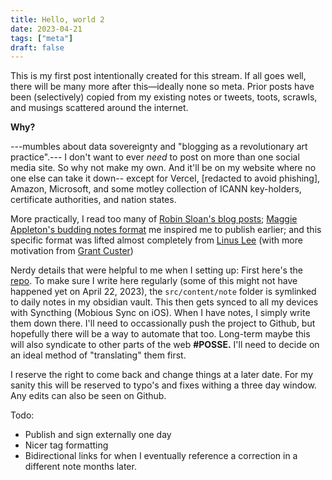 ```yaml
---
title: Hello, world 2
date: 2023-04-21
tags: ["meta"]
draft: false
---
```


This is my first post intentionally created for this stream. If all goes well, there will be many more after this—ideally none so meta. Prior posts have been (selectively) copied from my existing notes or tweets, toots, scrawls, and musings scattered around the internet.

**Why?**

---mumbles about data sovereignty and "blogging as a revolutionary art practice".---
I don't want to ever *need* to post on more than one social media site. So why not make my own. And it'll be on my website where no one else can take it down-- except for Vercel, [redacted to avoid phishing], Amazon, Microsoft, and some motley collection of ICANN key-holders, certificate authorities, and nation states.

More practically, I read too many of [Robin Sloan's blog posts](https://www.robinsloan.com/lab/new-avenues/); [Maggie Appleton's budding notes format](https://maggieappleton.com/garden) me inspired me to publish earlier; and this specific format was lifted almost completely from [Linus Lee](https://stream.thesephist.com) (with more motivation from [Grant Custer](https://scrawl.grantcuster.com/))

Nerdy details that were helpful to me when I setting up: First here's the [repo](https://github.com/sameoldlab/stream). To make sure I write here regularly (some of this might not have happened yet on April 22, 2023), the `src/content/note` folder is symlinked to daily notes in my obsidian vault. This then gets synced to all my devices with Syncthing (Mobious Sync on iOS). When I have notes, I simply write them down there. I'll need to occassionally push the project to Github, but hopefully there will be a way to automate that too. Long-term maybe this will also syndicate to other parts of the web <strong class="extravagance">#POSSE.</strong> I'll need to decide on an ideal method of "translating" them first. 

I reserve the right to come back and change things at a later date. For my sanity this will be reserved to typo's and fixes withing a three day window. Any edits can also be seen on Github.

Todo: 
- Publish and sign externally one day
- Nicer tag formatting
- Bidirectional links for when I eventually reference a correction in a different note months later. 
